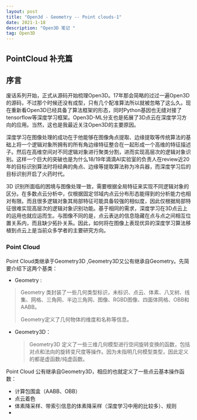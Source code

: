 ```yaml
---
layout: post
title: "Open3d - Geometry -- Point clouds-1"
date: 2021-1-18 
description: "Open3D 笔记 "
tag: Open3D 
---   
```




## PointCloud 补充篇

## 序言

 废话系列开始，正式从源码开始梳理Open3D。17年那会简略的过过一遍Open3D的源码，不过那个时候还没有成型，只有几个配准算法所以就被忽略了这么久。现在重新看Open3D已经具备了算法框架的形态，同时Python基因也无缝对接了tensorflow等深度学习框架。Open3D-ML分支也是拓展了3D点云在深度学习方向的应用。当然，这也是我最近关注Open3D的主要原因。

深度学习在图像处理的成功在于他能够在图像角点提取、边缘提取等传统算法的基础上将一个逻辑对象所拥有的所有角边缘特征整合在一起形成一个高维的特征描述子。然后在高维空间对不同逻辑对象进行聚类分割，进而实现高层次的逻辑对象识别。这样一个巨大的突破也是为什么18/19年滴滴AI实验室的负责人在review近20年的目标识别算法时将经典的角点、边缘等提取算法称为冷兵器，而深度学习后的目标识别开启了火药时代。

3D 识别所面临的困境与图像处理一致，需要根据全局特征来实现不同逻辑对象的区分。在多数点云分析中，仅根据固定邻域内点云分布形态能得到的分析能力也相对有限。而且很多逻辑对象其局部特征可能具备较强的相似度，因此仅根据局部特征很难实现高层次的逻辑对象识别功能。基于相同的需求，深度学习在3D点云上的运用也就应运而生。与图像不同的是，点云表达的信息隐藏在点与点之间相互位置关系内，而且缺少拓扑关系。因此，如何将在图像上表现优异的深度学习算法移植到点云上是当前众多学者的主要研究方向。

### Point Cloud　

Point Cloud类继承于Geometry3D ,Geometry3D又公有继承自Geometry。先简要介绍下这两个基类：

* Geometry :

> Geometry 类封装了一些几何类型标识，未标识、点云、体素、八叉树、线集、网格、三角网、半边三角网、图像、RGBD图像、四面体网格、OBB和AABB。
>
> Geometry定义了几何物体的维度和名称等信息。

* Geometry3D：

  > Geometry3D 定义了一些三维几何模型进行空间旋转变换的函数，包括对点和法向的旋转变尺度等操作。因为未指明几何模型类型，因此定义的都是虚函数/纯虚函数。

Point Cloud 公有继承自Geometry3D，相应的也就定义了一些点云基本操作函数：

* 计算包围盒（AABB、OBB）
* 点云着色 
* 体素降采样、带索引信息的体素降采样（深度学习中用的比较多）、规则
* 

